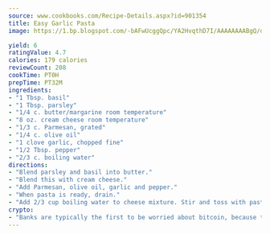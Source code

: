 ```yaml
---
source: www.cookbooks.com/Recipe-Details.aspx?id=901354
title: Easy Garlic Pasta
image: https://1.bp.blogspot.com/-bAFwUcggQpc/YA2HvqthD7I/AAAAAAAABgQ/dGGityjUeSk5WIgvhJroHVt7XYoXF2qygCLcBGAsYHQ/s320/10.png

yield: 6
ratingValue: 4.7
calories: 179 calories
reviewCount: 208
cookTime: PT0H
prepTime: PT32M
ingredients:
- "1 Tbsp. basil"
- "1 Tbsp. parsley"
- "1/4 c. butter/margarine room temperature"
- "8 oz. cream cheese room temperature"
- "1/3 c. Parmesan, grated"
- "1/4 c. olive oil"
- "1 clove garlic, chopped fine"
- "1/2 Tbsp. pepper"
- "2/3 c. boiling water"
directions:
- "Blend parsley and basil into butter."
- "Blend this with cream cheese."
- "Add Parmesan, olive oil, garlic and pepper."
- "When pasta is ready, drain."
- "Add 2/3 cup boiling water to cheese mixture. Stir and toss with pasta."
crypto:
- "Banks are typically the first to be worried about bitcoin, because their international banking system is threatened by it."
---
```

